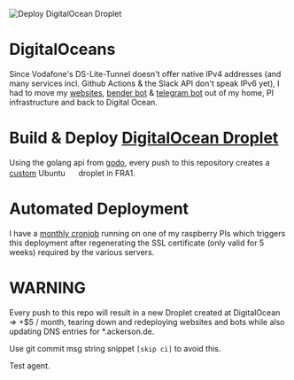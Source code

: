 ![Deploy DigitalOcean Droplet](https://github.com/ackersonde/digitaloceans/workflows/Deploy%20DigitalOcean%20Droplet/badge.svg)

# DigitalOceans
Since Vodafone's DS-Lite-Tunnel doesn't offer native IPv4 addresses (and many services incl. Github Actions & the Slack API don't speak IPv6 yet), I had to move my [websites](https://ackerson.de), [bender bot](https://github.com/ackersonde/bender-slackbot) & [telegram bot](https://github.com/ackersonde/telegram-bot) out of my home, PI infrastructure and back to Digital Ocean.

# Build & Deploy [DigitalOcean Droplet](https://cloud.digitalocean.com/droplets)
Using the golang api from [godo](https://github.com/digitalocean/godo), every push to this repository creates a [custom](https://github.com/ackersonde/digitaloceans/blob/main/scripts/do_ubuntu_userdata.sh) Ubuntu <img src="https://assets.ubuntu.com/v1/29985a98-ubuntu-logo32.png" width="16"> droplet in FRA1.

# Automated Deployment
I have a [monthly cronjob](https://github.com/ackersonde/pi-ops/blob/master/scripts/crontab.txt) running on one of my raspberry PIs which triggers this deployment after regenerating the SSL certificate (only valid for 5 weeks) required by the various servers.

# WARNING
Every push to this repo will result in a new Droplet created at DigitalOcean => +$5 / month, tearing down and redeploying websites and bots while also updating DNS entries for *.ackerson.de.

Use git commit msg string snippet `[skip ci]` to avoid this.

Test agent.
